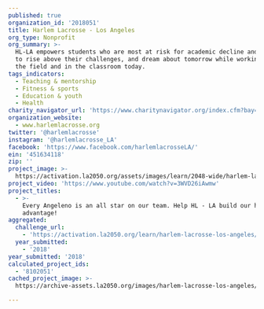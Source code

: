 ```yaml
---
published: true
organization_id: '2018051'
title: Harlem Lacrosse - Los Angeles
org_type: Nonprofit
org_summary: >-
  HL-LA empowers students who are most at risk for academic decline and dropout
  to rise above their challenges, and dream about tomorrow while working hard on
  the field and in the classroom today.
tags_indicators:
  - Teaching & mentorship
  - Fitness & sports
  - Education & youth
  - Health
charity_navigator_url: 'https://www.charitynavigator.org/index.cfm?bay=search.profile&ein=451634118'
organization_website:
  - www.harlemlacrosse.org
twitter: '@harlemlacrosse'
instagram: '@harlemlacrosse_LA'
facebook: 'https://www.facebook.com/harlemlacrosseLA/'
ein: '451634118'
zip: ''
project_image: >-
  https://activation.la2050.org/assets/images/learn/2048-wide/harlem-lacrosse-los-angeles.jpg
project_video: 'https://www.youtube.com/watch?v=3WVD26iAwmw'
project_titles:
  - >-
    Every Angeleno is an all star on our team. Help HL - LA build our home field
    advantage!
aggregated:
  challenge_url:
    - 'https://activation.la2050.org/learn/harlem-lacrosse-los-angeles/'
  year_submitted:
    - '2018'
year_submitted: '2018'
calculated_project_ids:
  - '8102051'
cached_project_image: >-
  https://archive-assets.la2050.org/images/harlem-lacrosse-los-angeles/activation.la2050.org/assets/images/learn/2048-wide/harlem-lacrosse-los-angeles.jpg

---
```

